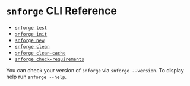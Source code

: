 # `snforge` CLI Reference

* [`snforge test`](./snforge/test.md)
* [`snforge init`](./snforge/init.md)
* [`snforge new`](./snforge/new.md)
* [`snforge clean`](./snforge/clean.md)
* [`snforge clean-cache`](./snforge/clean-cache.md)
* [`snforge check-requirements`](./snforge/check-requirements.md)

You can check your version of `snforge` via `snforge --version`.
To display help run `snforge --help`.
